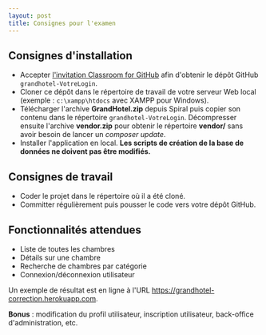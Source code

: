 ```yaml
---
layout: post
title: Consignes pour l'examen
---
```


## Consignes d'installation

* Accepter [l'invitation Classroom for GitHub](https://classroom.github.com/assignment-invitations/c7c75625d681f98c35958e4cb60bcf07) afin d'obtenir le dépôt GitHub `grandhotel-VotreLogin`.
* Cloner ce dépôt dans le répertoire de travail de votre serveur Web local (exemple : `c:\xampp\htdocs` avec XAMPP pour Windows).
* Télécharger l'archive **GrandHotel.zip** depuis Spiral puis copier son contenu dans le répertoire `grandhotel-VotreLogin`. Décompresser ensuite l'archive **vendor.zip** pour obtenir le répertoire **vendor/** sans avoir besoin de lancer un *composer update*.
* Installer l'application en local. **Les scripts de création de la base de données ne doivent pas être modifiés.**

## Consignes de travail

* Coder le projet dans le répertoire où il a été cloné.
* Committer régulièrement puis pousser le code vers votre dépôt GitHub.

## Fonctionnalités attendues

* Liste de toutes les chambres
* Détails sur une chambre
* Recherche de chambres par catégorie
* Connexion/déconnexion utilisateur

Un exemple de résultat est en ligne à l'URL https://grandhotel-correction.herokuapp.com.

**Bonus** : modification du profil utilisateur, inscription utilisateur, back-office d'administration, etc.
